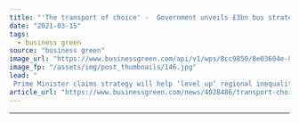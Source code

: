 ```yaml
---
title: "'The transport of choice' -  Government unveils £3bn bus strategy to help curb car use"
date: "2021-03-15"
tags: 
  - business green
source: "business green"
image_url: "https://www.businessgreen.com/api/v1/wps/8cc9850/8e03604e-8cd4-4685-8b18-233d3e03f3ab/8/Waterloo-bus2-185x114.jpg"
image_fp: "/assets/img/post_thumbnails/146.jpg"
lead: "
 Prime Minister claims strategy will help ‘level up’ regional inequalities, but Labour argues plans do not go far enough to reinstate services after decade cuts ..."
article_url: "https://www.businessgreen.com/news/4028486/transport-choice-government-unveils-gbp3bn-bus-strategy-help-curb-car"
---
```


---

